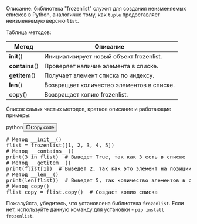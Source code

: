 <p>Описание: библиотека "frozenlist" служит для создания неизменяемых списков в Python,
аналогично тому, как <code>tuple</code> предоставляет неизменяемую версию <code>list</code>.</p>
<p>Таблица методов:</p>
<table>
<thead>
<tr>
<th>Метод</th>
<th>Описание</th>
</tr>
</thead>
<tbody>
<tr>
<td><strong>init</strong>()</td>
<td>Инициализирует новый объект frozenlist.</td>
</tr>
<tr>
<td><strong>contains</strong>()</td>
<td>Проверяет наличие элемента в списке.</td>
</tr>
<tr>
<td><strong>getitem</strong>()</td>
<td>Получает элемент списка по индексу.</td>
</tr>
<tr>
<td><strong>len</strong>()</td>
<td>Возвращает количество элементов в списке.</td>
</tr>
<tr>
<td>copy()</td>
<td>Возвращает копию frozenlist.</td>
</tr>
</tbody>
</table>
<p>Список самых частых методов, краткое описание и работающие примеры:</p>
<div class="code-element"><div class="lang-line"><text>python</text><button class="copy-button" onclick="copyCode(this)"><svg stroke="currentColor" fill="none" stroke-width="2" viewBox="0 0 24 24" stroke-linecap="round" stroke-linejoin="round" class="h-4 w-4" height="1em" width="1em" xmlns="http://www.w3.org/2000/svg"><path d="M16 4h2a2 2 0 0 1 2 2v14a2 2 0 0 1-2 2H6a2 2 0 0 1-2-2V6a2 2 0 0 1 2-2h2"></path><rect x="8" y="2" width="8" height="4" rx="1" ry="1"></rect></svg><text>Copy code</text></button></div><div class="code"><div class="highlight"><pre><span></span><span class="c1"># Метод __init__()</span>
<span class="n">flist</span> <span class="o">=</span> <span class="n">frozenlist</span><span class="p">([</span><span class="mi">1</span><span class="p">,</span> <span class="mi">2</span><span class="p">,</span> <span class="mi">3</span><span class="p">,</span> <span class="mi">4</span><span class="p">,</span> <span class="mi">5</span><span class="p">])</span>
<span class="c1"># Метод __contains__()</span>
<span class="nb">print</span><span class="p">(</span><span class="mi">3</span> <span class="ow">in</span> <span class="n">flist</span><span class="p">)</span>  <span class="c1"># Выведет True, так как 3 есть в списке</span>
<span class="c1"># Метод __getitem__()</span>
<span class="nb">print</span><span class="p">(</span><span class="n">flist</span><span class="p">[</span><span class="mi">1</span><span class="p">])</span>  <span class="c1"># Выведет 2, так как это элемент на позиции 1</span>
<span class="c1"># Метод __len__()</span>
<span class="nb">print</span><span class="p">(</span><span class="nb">len</span><span class="p">(</span><span class="n">flist</span><span class="p">))</span>  <span class="c1"># Выведет 5, так количество элементов в списке равно 5</span>
<span class="c1"># Метод copy()</span>
<span class="n">flist_copy</span> <span class="o">=</span> <span class="n">flist</span><span class="o">.</span><span class="n">copy</span><span class="p">()</span>  <span class="c1"># Создаст копию списка</span>
</pre></div></div></div>

<p>Пожалуйста, убедитесь, что установлена библиотека <code>frozenlist</code>.
Если нет, используйте данную команду для установки - <code>pip install frozenlist</code>.</p>